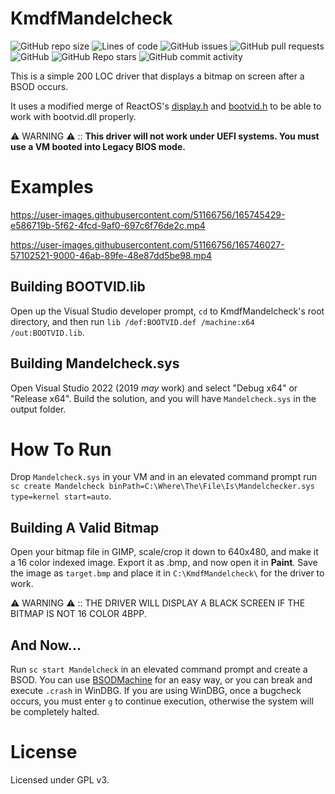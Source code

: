 # KmdfMandelcheck
![GitHub repo size](https://img.shields.io/github/repo-size/aestheticalz/kmdfmandelcheck?label=Repo%20Size&style=flat-square)
![Lines of code](https://img.shields.io/tokei/lines/github/aestheticalz/kmdfmandelcheck?label=Total%20Lines&style=flat-square)
![GitHub issues](https://img.shields.io/github/issues/aestheticalz/kmdfmandelcheck?label=Issues&style=flat-square)
![GitHub pull requests](https://img.shields.io/github/issues-pr/aestheticalz/kmdfmandelcheck?label=Pull%20Requests&style=flat-square)
![GitHub](https://img.shields.io/github/license/aestheticalz/kmdfmandelcheck?style=flat-square)
![GitHub Repo stars](https://img.shields.io/github/stars/aestheticalz/kmdfmandelcheck?label=Stars&style=flat-square)
![GitHub commit activity](https://img.shields.io/github/commit-activity/m/aestheticalz/kmdfmandelcheck?label=Commit%20Activity&style=flat-square)

This is a simple 200 LOC driver that displays a bitmap on screen after a BSOD occurs.

It uses a modified merge of ReactOS's [display.h](https://github.com/reactos/reactos/blob/master/sdk/include/reactos/drivers/bootvid/display.h) and [bootvid.h](https://github.com/reactos/reactos/blob/master/sdk/include/reactos/drivers/bootvid/bootvid.h) to be able to work with bootvid.dll properly.

⚠️ WARNING ⚠️ :: **This driver will not work under UEFI systems. You must use a VM booted into Legacy BIOS mode.**

# Examples

https://user-images.githubusercontent.com/51166756/165745429-e586719b-5f62-4fcd-9af0-697c6f76de2c.mp4

https://user-images.githubusercontent.com/51166756/165746027-57102521-9000-46ab-89fe-48e87dd5be98.mp4

## Building BOOTVID.lib

Open up the Visual Studio developer prompt, `cd` to KmdfMandelcheck's root directory, and then run `lib /def:BOOTVID.def /machine:x64 /out:BOOTVID.lib`.

## Building Mandelcheck.sys

Open Visual Studio 2022 (2019 *may* work) and select "Debug x64" or "Release x64". Build the solution, and you will have `Mandelcheck.sys` in the output folder.

# How To Run

Drop `Mandelcheck.sys` in your VM and in an elevated command prompt run `sc create Mandelcheck binPath=C:\Where\The\File\Is\Mandelchecker.sys type=kernel start=auto`.

## Building A Valid Bitmap

Open your bitmap file in GIMP, scale/crop it down to 640x480, and make it a 16 color indexed image. Export it as .bmp, and now open it in **Paint**. Save the image as `target.bmp` and place it in `C:\KmdfMandelcheck\` for the driver to work.

⚠️ WARNING ⚠️ :: THE DRIVER WILL DISPLAY A BLACK SCREEN IF THE BITMAP IS NOT 16 COLOR 4BPP.

## And Now...

Run `sc start Mandelcheck` in an elevated command prompt and create a BSOD. You can use [BSODMachine](https://github.com/AestheticalZ/BSODMachine) for an easy way, or you can break and execute `.crash` in WinDBG. If you are using WinDBG, once a bugcheck occurs, you must enter `g` to continue execution, otherwise the system will be completely halted.

# License

Licensed under GPL v3.
